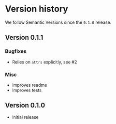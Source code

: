 # Version history

We follow Semantic Versions since the `0.1.0` release.


## Version 0.1.1

### Bugfixes

- Relies on `attrs` explicitly, see #2

### Misc

- Improves readme
- Improves tests


## Version 0.1.0

- Initial release
